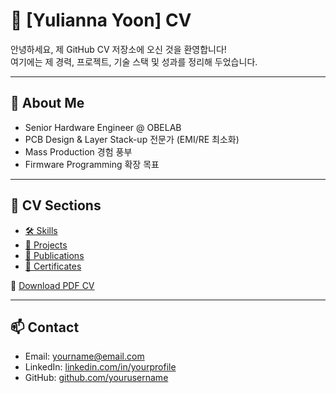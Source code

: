 # 💼 [Yulianna Yoon] CV

안녕하세요, 제 GitHub CV 저장소에 오신 것을 환영합니다!  
여기에는 제 경력, 프로젝트, 기술 스택 및 성과를 정리해 두었습니다.  

---

## 📌 About Me
- Senior Hardware Engineer @ OBELAB
- PCB Design & Layer Stack-up 전문가 (EMI/RE 최소화)
- Mass Production 경험 풍부
- Firmware Programming 확장 목표

---

## 🔗 CV Sections
- [🛠 Skills](./docs/skills.md)
- [📂 Projects](./docs/projects.md)
- [📜 Publications](./docs/publications.md)
- [🏅 Certificates](./docs/certificates.md)

📑 [Download PDF CV](./cv.pdf)

---

## 📫 Contact
- Email: yourname@email.com  
- LinkedIn: [linkedin.com/in/yourprofile](https://linkedin.com/in/yourprofile)  
- GitHub: [github.com/yourusername](https://github.com/yourusername)  
